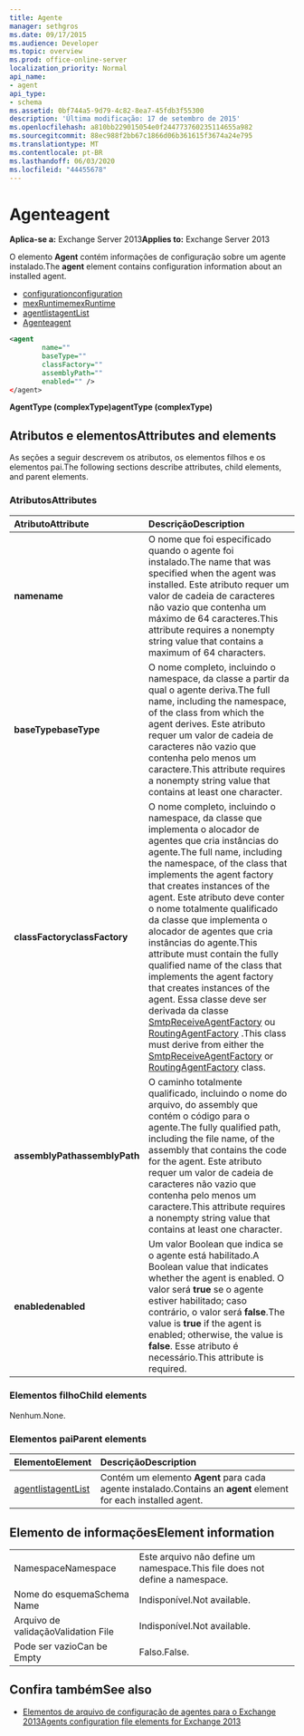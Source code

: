 ```yaml
---
title: Agente
manager: sethgros
ms.date: 09/17/2015
ms.audience: Developer
ms.topic: overview
ms.prod: office-online-server
localization_priority: Normal
api_name:
- agent
api_type:
- schema
ms.assetid: 0bf744a5-9d79-4c82-8ea7-45fdb3f55300
description: 'Última modificação: 17 de setembro de 2015'
ms.openlocfilehash: a810bb229015054e0f244773760235114655a982
ms.sourcegitcommit: 88ec988f2bb67c1866d06b361615f3674a24e795
ms.translationtype: MT
ms.contentlocale: pt-BR
ms.lasthandoff: 06/03/2020
ms.locfileid: "44455678"
---
```

# <a name="agent"></a><span data-ttu-id="01ba5-103">Agente</span><span class="sxs-lookup"><span data-stu-id="01ba5-103">agent</span></span>
  
<span data-ttu-id="01ba5-104">**Aplica-se a:** Exchange Server 2013</span><span class="sxs-lookup"><span data-stu-id="01ba5-104">**Applies to:** Exchange Server 2013</span></span>
  
<span data-ttu-id="01ba5-105">O elemento **Agent** contém informações de configuração sobre um agente instalado.</span><span class="sxs-lookup"><span data-stu-id="01ba5-105">The **agent** element contains configuration information about an installed agent.</span></span> 
  
- [<span data-ttu-id="01ba5-106">configuration</span><span class="sxs-lookup"><span data-stu-id="01ba5-106">configuration</span></span>](configuration.md) 
- [<span data-ttu-id="01ba5-107">mexRuntime</span><span class="sxs-lookup"><span data-stu-id="01ba5-107">mexRuntime</span></span>](mexruntime.md)
- [<span data-ttu-id="01ba5-108">agentlist</span><span class="sxs-lookup"><span data-stu-id="01ba5-108">agentList</span></span>](agentlist.md)
- [<span data-ttu-id="01ba5-109">Agente</span><span class="sxs-lookup"><span data-stu-id="01ba5-109">agent</span></span>](agent.md)
  
```XML
<agent
        name=""
        baseType=""
        classFactory=""
        assemblyPath=""
        enabled="" />
</agent>
```

<span data-ttu-id="01ba5-110">**AgentType (complexType)**</span><span class="sxs-lookup"><span data-stu-id="01ba5-110">**agentType (complexType)**</span></span>

## <a name="attributes-and-elements"></a><span data-ttu-id="01ba5-111">Atributos e elementos</span><span class="sxs-lookup"><span data-stu-id="01ba5-111">Attributes and elements</span></span>

<span data-ttu-id="01ba5-112">As seções a seguir descrevem os atributos, os elementos filhos e os elementos pai.</span><span class="sxs-lookup"><span data-stu-id="01ba5-112">The following sections describe attributes, child elements, and parent elements.</span></span>
  
### <a name="attributes"></a><span data-ttu-id="01ba5-113">Atributos</span><span class="sxs-lookup"><span data-stu-id="01ba5-113">Attributes</span></span>

|<span data-ttu-id="01ba5-114">**Atributo**</span><span class="sxs-lookup"><span data-stu-id="01ba5-114">**Attribute**</span></span>|<span data-ttu-id="01ba5-115">**Descrição**</span><span class="sxs-lookup"><span data-stu-id="01ba5-115">**Description**</span></span>|
|:-----|:-----|
|<span data-ttu-id="01ba5-116">**name**</span><span class="sxs-lookup"><span data-stu-id="01ba5-116">**name**</span></span> <br/> |<span data-ttu-id="01ba5-117">O nome que foi especificado quando o agente foi instalado.</span><span class="sxs-lookup"><span data-stu-id="01ba5-117">The name that was specified when the agent was installed.</span></span> <span data-ttu-id="01ba5-118">Este atributo requer um valor de cadeia de caracteres não vazio que contenha um máximo de 64 caracteres.</span><span class="sxs-lookup"><span data-stu-id="01ba5-118">This attribute requires a nonempty string value that contains a maximum of 64 characters.</span></span>  <br/> |
|<span data-ttu-id="01ba5-119">**baseType**</span><span class="sxs-lookup"><span data-stu-id="01ba5-119">**baseType**</span></span> <br/> |<span data-ttu-id="01ba5-120">O nome completo, incluindo o namespace, da classe a partir da qual o agente deriva.</span><span class="sxs-lookup"><span data-stu-id="01ba5-120">The full name, including the namespace, of the class from which the agent derives.</span></span> <span data-ttu-id="01ba5-121">Este atributo requer um valor de cadeia de caracteres não vazio que contenha pelo menos um caractere.</span><span class="sxs-lookup"><span data-stu-id="01ba5-121">This attribute requires a nonempty string value that contains at least one character.</span></span>  <br/> |
|<span data-ttu-id="01ba5-122">**classFactory**</span><span class="sxs-lookup"><span data-stu-id="01ba5-122">**classFactory**</span></span> <br/> |<span data-ttu-id="01ba5-123">O nome completo, incluindo o namespace, da classe que implementa o alocador de agentes que cria instâncias do agente.</span><span class="sxs-lookup"><span data-stu-id="01ba5-123">The full name, including the namespace, of the class that implements the agent factory that creates instances of the agent.</span></span> <span data-ttu-id="01ba5-124">Este atributo deve conter o nome totalmente qualificado da classe que implementa o alocador de agentes que cria instâncias do agente.</span><span class="sxs-lookup"><span data-stu-id="01ba5-124">This attribute must contain the fully qualified name of the class that implements the agent factory that creates instances of the agent.</span></span> <span data-ttu-id="01ba5-125">Essa classe deve ser derivada da classe [SmtpReceiveAgentFactory](https://msdn.microsoft.com/library/Microsoft.Exchange.Data.Transport.Smtp.SmtpReceiveAgentFactory.aspx) ou [RoutingAgentFactory](https://msdn.microsoft.com/library/Microsoft.Exchange.Data.Transport.Routing.RoutingAgentFactory.aspx) .</span><span class="sxs-lookup"><span data-stu-id="01ba5-125">This class must derive from either the [SmtpReceiveAgentFactory](https://msdn.microsoft.com/library/Microsoft.Exchange.Data.Transport.Smtp.SmtpReceiveAgentFactory.aspx) or [RoutingAgentFactory](https://msdn.microsoft.com/library/Microsoft.Exchange.Data.Transport.Routing.RoutingAgentFactory.aspx) class.</span></span>  <br/> |
|<span data-ttu-id="01ba5-126">**assemblyPath**</span><span class="sxs-lookup"><span data-stu-id="01ba5-126">**assemblyPath**</span></span> <br/> |<span data-ttu-id="01ba5-127">O caminho totalmente qualificado, incluindo o nome do arquivo, do assembly que contém o código para o agente.</span><span class="sxs-lookup"><span data-stu-id="01ba5-127">The fully qualified path, including the file name, of the assembly that contains the code for the agent.</span></span> <span data-ttu-id="01ba5-128">Este atributo requer um valor de cadeia de caracteres não vazio que contenha pelo menos um caractere.</span><span class="sxs-lookup"><span data-stu-id="01ba5-128">This attribute requires a nonempty string value that contains at least one character.</span></span>  <br/> |
|<span data-ttu-id="01ba5-129">**enabled**</span><span class="sxs-lookup"><span data-stu-id="01ba5-129">**enabled**</span></span> <br/> |<span data-ttu-id="01ba5-130">Um valor Boolean que indica se o agente está habilitado.</span><span class="sxs-lookup"><span data-stu-id="01ba5-130">A Boolean value that indicates whether the agent is enabled.</span></span> <span data-ttu-id="01ba5-131">O valor será **true** se o agente estiver habilitado; caso contrário, o valor será **false**.</span><span class="sxs-lookup"><span data-stu-id="01ba5-131">The value is **true** if the agent is enabled; otherwise, the value is **false**.</span></span> <span data-ttu-id="01ba5-132">Esse atributo é necessário.</span><span class="sxs-lookup"><span data-stu-id="01ba5-132">This attribute is required.</span></span>  <br/> |
   
### <a name="child-elements"></a><span data-ttu-id="01ba5-133">Elementos filho</span><span class="sxs-lookup"><span data-stu-id="01ba5-133">Child elements</span></span>

<span data-ttu-id="01ba5-134">Nenhum.</span><span class="sxs-lookup"><span data-stu-id="01ba5-134">None.</span></span>
  
### <a name="parent-elements"></a><span data-ttu-id="01ba5-135">Elementos pai</span><span class="sxs-lookup"><span data-stu-id="01ba5-135">Parent elements</span></span>

|<span data-ttu-id="01ba5-136">**Elemento**</span><span class="sxs-lookup"><span data-stu-id="01ba5-136">**Element**</span></span>|<span data-ttu-id="01ba5-137">**Descrição**</span><span class="sxs-lookup"><span data-stu-id="01ba5-137">**Description**</span></span>|
|:-----|:-----|
|[<span data-ttu-id="01ba5-138">agentlist</span><span class="sxs-lookup"><span data-stu-id="01ba5-138">agentList</span></span>](agentlist.md) <br/> |<span data-ttu-id="01ba5-139">Contém um elemento **Agent** para cada agente instalado.</span><span class="sxs-lookup"><span data-stu-id="01ba5-139">Contains an **agent** element for each installed agent.</span></span>  <br/> |
   
## <a name="element-information"></a><span data-ttu-id="01ba5-140">Elemento de informações</span><span class="sxs-lookup"><span data-stu-id="01ba5-140">Element information</span></span>

|||
|:-----|:-----|
|<span data-ttu-id="01ba5-141">Namespace</span><span class="sxs-lookup"><span data-stu-id="01ba5-141">Namespace</span></span>  <br/> |<span data-ttu-id="01ba5-142">Este arquivo não define um namespace.</span><span class="sxs-lookup"><span data-stu-id="01ba5-142">This file does not define a namespace.</span></span>  <br/> |
|<span data-ttu-id="01ba5-143">Nome do esquema</span><span class="sxs-lookup"><span data-stu-id="01ba5-143">Schema Name</span></span>  <br/> |<span data-ttu-id="01ba5-144">Indisponível.</span><span class="sxs-lookup"><span data-stu-id="01ba5-144">Not available.</span></span>  <br/> |
|<span data-ttu-id="01ba5-145">Arquivo de validação</span><span class="sxs-lookup"><span data-stu-id="01ba5-145">Validation File</span></span>  <br/> |<span data-ttu-id="01ba5-146">Indisponível.</span><span class="sxs-lookup"><span data-stu-id="01ba5-146">Not available.</span></span>  <br/> |
|<span data-ttu-id="01ba5-147">Pode ser vazio</span><span class="sxs-lookup"><span data-stu-id="01ba5-147">Can be Empty</span></span>  <br/> |<span data-ttu-id="01ba5-148">Falso.</span><span class="sxs-lookup"><span data-stu-id="01ba5-148">False.</span></span>  <br/> |
   
## <a name="see-also"></a><span data-ttu-id="01ba5-149">Confira também</span><span class="sxs-lookup"><span data-stu-id="01ba5-149">See also</span></span>

- [<span data-ttu-id="01ba5-150">Elementos de arquivo de configuração de agentes para o Exchange 2013</span><span class="sxs-lookup"><span data-stu-id="01ba5-150">Agents configuration file elements for Exchange 2013</span></span>](agents-configuration-file-elements-for-exchange-2013.md)

